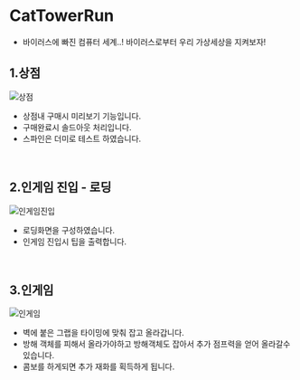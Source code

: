 # CatTowerRun
- 바이러스에 빠진 컴퓨터 세계..! 바이러스로부터 우리 가상세상을 지켜보자!

## 1.상점
![상점](https://user-images.githubusercontent.com/12422388/150950411-f7064720-14d4-4517-95d1-38a6484fdcd7.gif)<br>
- 상점내 구매시 미리보기 기능입니다.
- 구매완료시 솔드아웃 처리입니다.
- 스파인은 더미로 테스트 하였습니다.
<br />

## 2.인게임 진입 - 로딩
![인게임진입](https://user-images.githubusercontent.com/12422388/150951266-8b2d7774-04bb-43fd-a909-6ad37850af76.gif)<br>
- 로딩화면을 구성하였습니다.
- 인게임 진입시 팁을 출력합니다.
<br />

## 3.인게임
![인게임](https://user-images.githubusercontent.com/12422388/150952128-4a16757a-de37-4225-99cc-5cd6c84d4761.gif)<br>
- 벽에 붙은 그랩을 타이밍에 맞춰 잡고 올라갑니다.
- 방해 객체를 피해서 올라가야하고 방해객체도 잡아서 추가 점프력을 얻어 올라갈수 있습니다.
- 콤보를 하게되면 추가 재화를 획득하게 됩니다.
<br />